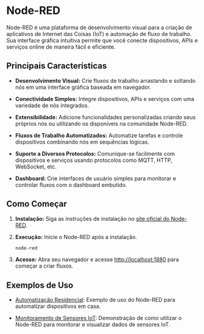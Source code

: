 
# Node-RED

Node-RED é uma plataforma de desenvolvimento visual para a criação de aplicativos de Internet das Coisas (IoT) e automação de fluxo de trabalho.
Sua interface gráfica intuitiva permite que você conecte dispositivos, APIs e serviços online de maneira fácil e eficiente.

## Principais Características

- **Desenvolvimento Visual:** Crie fluxos de trabalho arrastando e soltando nós em uma interface gráfica baseada em navegador.
  
- **Conectividade Simples:** Integre dispositivos, APIs e serviços com uma variedade de nós integrados.

- **Extensibilidade:** Adicione funcionalidades personalizadas criando seus próprios nós ou utilizando os disponíveis na comunidade Node-RED.

- **Fluxos de Trabalho Automatizados:** Automatize tarefas e controle dispositivos combinando nós em sequências lógicas.

- **Suporte a Diversos Protocolos:** Comunique-se facilmente com dispositivos e serviços usando protocolos como MQTT, HTTP, WebSocket, etc.

- **Dashboard:** Crie interfaces de usuário simples para monitorar e controlar fluxos com o dashboard embutido.

## Como Começar

1. **Instalação:** Siga as instruções de instalação no [site oficial do Node-RED](https://nodered.org/docs/getting-started/installation).

2. **Execução:** Inicie o Node-RED após a instalação.

   ```bash
   node-red
   ```

3. **Acesse:** Abra seu navegador e acesse [http://localhost:1880](http://localhost:1880) para começar a criar fluxos.

## Exemplos de Uso

- [Automatização Residencial](https://github.com/exemplo/automacao-residencial): Exemplo de uso do Node-RED para automatizar dispositivos em casa.

- [Monitoramento de Sensores IoT](https://github.com/exemplo/monitoramento-iot): Demonstração de como utilizar o Node-RED para monitorar e visualizar dados de sensores IoT.


